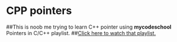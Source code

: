 # CPP pointers

##This is noob me trying to learn C++ pointer using **mycodeschool** Pointers in C/C++ playlist.
##[Click here to watch that playlist.](https://youtube.com/playlist?list=PL2_aWCzGMAwLZp6LMUKI3cc7pgGsasm2_)
